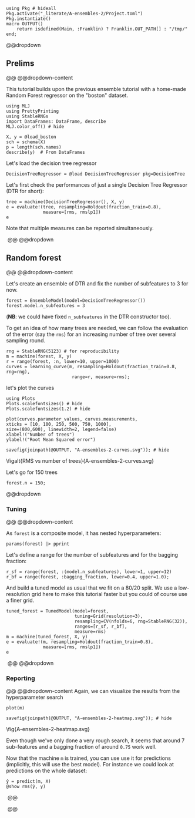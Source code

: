 <!--This file was generated, do not modify it.-->
````julia:ex1
using Pkg # hideall
Pkg.activate("_literate/A-ensembles-2/Project.toml")
Pkg.instantiate()
macro OUTPUT()
    return isdefined(Main, :Franklin) ? Franklin.OUT_PATH[] : "/tmp/"
end;
````

@@dropdown
## Prelims
@@
@@dropdown-content

This tutorial builds upon the previous ensemble tutorial with a home-made Random Forest regressor on the "boston" dataset.

````julia:ex2
using MLJ
using PrettyPrinting
using StableRNGs
import DataFrames: DataFrame, describe
MLJ.color_off() # hide

X, y = @load_boston
sch = schema(X)
p = length(sch.names)
describe(y)  # From DataFrames
````

Let's load the decision tree regressor

````julia:ex3
DecisionTreeRegressor = @load DecisionTreeRegressor pkg=DecisionTree
````

Let's first check the performances of just a single Decision Tree Regressor (DTR for short):

````julia:ex4
tree = machine(DecisionTreeRegressor(), X, y)
e = evaluate!(tree, resampling=Holdout(fraction_train=0.8),
              measure=[rms, rmslp1])
e
````

Note that multiple measures can be reported simultaneously.

‎
@@
@@dropdown
## Random forest
@@
@@dropdown-content

Let's create an ensemble of DTR and fix the number of subfeatures to 3 for now.

````julia:ex5
forest = EnsembleModel(model=DecisionTreeRegressor())
forest.model.n_subfeatures = 3
````

(**NB**: we could have fixed `n_subfeatures` in the DTR constructor too).

To get an idea of how many trees are needed, we can follow the evaluation of the error (say the `rms`) for an increasing number of tree over several sampling round.

````julia:ex6
rng = StableRNG(5123) # for reproducibility
m = machine(forest, X, y)
r = range(forest, :n, lower=10, upper=1000)
curves = learning_curve(m, resampling=Holdout(fraction_train=0.8, rng=rng),
                         range=r, measure=rms);
````

let's plot the curves

````julia:ex7
using Plots
Plots.scalefontsizes() # hide
Plots.scalefontsizes(1.2) # hide

plot(curves.parameter_values, curves.measurements,
xticks = [10, 100, 250, 500, 750, 1000],
size=(800,600), linewidth=2, legend=false)
xlabel!("Number of trees")
ylabel!("Root Mean Squared error")

savefig(joinpath(@OUTPUT, "A-ensembles-2-curves.svg")); # hide
````

\figalt{RMS vs number of trees}{A-ensembles-2-curves.svg}

Let's go for 150 trees

````julia:ex8
forest.n = 150;
````

@@dropdown
### Tuning
@@
@@dropdown-content

As `forest` is a composite model, it has nested hyperparameters:

````julia:ex9
params(forest) |> pprint
````

Let's define a range for the number of subfeatures and for the bagging fraction:

````julia:ex10
r_sf = range(forest, :(model.n_subfeatures), lower=1, upper=12)
r_bf = range(forest, :bagging_fraction, lower=0.4, upper=1.0);
````

And build a tuned model as usual that we fit on a 80/20 split.
We use a low-resolution grid here to make this tutorial faster but you could of course use a finer grid.

````julia:ex11
tuned_forest = TunedModel(model=forest,
                          tuning=Grid(resolution=3),
                          resampling=CV(nfolds=6, rng=StableRNG(32)),
                          ranges=[r_sf, r_bf],
                          measure=rms)
m = machine(tuned_forest, X, y)
e = evaluate!(m, resampling=Holdout(fraction_train=0.8),
              measure=[rms, rmslp1])
e
````

‎
@@
@@dropdown
### Reporting
@@
@@dropdown-content
Again, we can visualize the results from the hyperparameter search

````julia:ex12
plot(m)

savefig(joinpath(@OUTPUT, "A-ensembles-2-heatmap.svg")); # hide
````

\fig{A-ensembles-2-heatmap.svg}

Even though we've only done a very rough search, it seems that around 7 sub-features and a bagging fraction of around `0.75` work well.

Now that the machine `m` is trained, you can use use it for predictions (implicitly, this will use the best model).
For instance we could look at predictions on the whole dataset:

````julia:ex13
ŷ = predict(m, X)
@show rms(ŷ, y)
````

‎
@@

‎
@@

